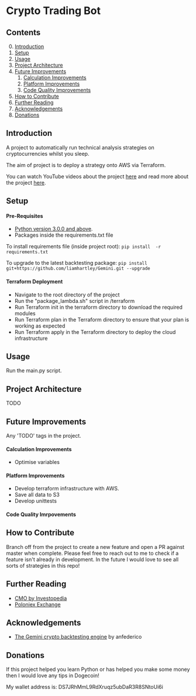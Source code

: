 # Crypto Trading Bot

## Contents
0. [Introduction](#introduction)
1. [Setup](#setup) 
2. [Usage](#usage)
3. [Project Architecture](#projectarchitecture)
4. [Future Improvements](#futureimprovements)
    1. [Calculation Improvements](#calculationimprovements)
    2. [Platform Improvements](#platformimprovements)
    3. [Code Quality Improvements](#codequalityimprovements)
5. [How to Contribute](#howtocontribute)
6. [Further Reading](#furtherreading)
7. [Acknowledgements](#acknowledgements)
8. [Donations](#donations)

<a name="introduction"></a>
## Introduction 

A project to automatically run technical analysis strategies on cryptocurrencies whilst you sleep.

The aim of project is to deploy a strategy onto AWS via Terraform.

You can watch YouTube videos about the project [here](https://www.youtube.com/channel/UCO_ge4iFmbKay3HVYNd7dAQ) 
and read more about the project [here](https://medium.datadriveninvestor.com/deploying-a-bitcoin-trading-bot-eb9998dfc0f5).

<a name="setup"></a>
## Setup 


#### Pre-Requisites

- [Python version 3.0.0 and above](https://www.python.org/downloads/).
- Packages inside the requirements.txt file

To install requirements file (inside project root): `pip install  -r requirements.txt`

To upgrade to the latest backtesting package: `pip install  git+https://github.com/liamhartley/Gemini.git --upgrade`

#### Terraform Deployment

- Navigate to the root directory of the project
- Run the "package_lambda.sh" script in <strategy>/terraform
- Run Terraform init in the terraform directory to download the required modules
- Run Terraform plan in the Terraform directory to ensure that your plan is working as expected
- Run Terraform apply in the Terraform directory to deploy the cloud infrastructure

<a name="usage"></a>
## Usage 
Run the main.py script.

<a name="projectarchitecture"></a>
## Project Architecture 
TODO

<a name="futureimprovements"></a>
## Future Improvements

Any 'TODO' tags in the project.

<a name="calculationimprovements"></a>
#### Calculation Improvements
- Optimise variables

<a name="platformimprovements"></a>
#### Platform Improvements
- Develop terraform infrastructure with AWS.
- Save all data to S3
- Develop unittests

<a name="condequalityimprovements"></a>
#### Code Quality Imrpovements

<a name="howtocontribute"></a>
## How to Contribute 

Branch off from the project to create a new feature and open a PR against master when complete. 
Please feel free to reach out to me to check if a feature isn't already in development.
In the future I would love to see all sorts of strategies in this repo!

<a name="projectarchitecture"></a>
## Further Reading
- [CMO by Investopedia](https://www.investopedia.com/terms/c/chandemomentumoscillator.asp)
- [Poloniex Exchange](https://poloniex.com)

<a name="acknowledgements"></a>
## Acknowledgements 
- [The Gemini crypto backtesting engine](https://github.com/anfederico/Gemini) by anfederico 

<a name="donations"></a>
## Donations 

If this project helped you learn Python or has helped you make some money then I would love any tips in Dogecoin!

My wallet address is: DS7JRhMmL9RdXruqz5ubDaR3R8SNtoUi6i
